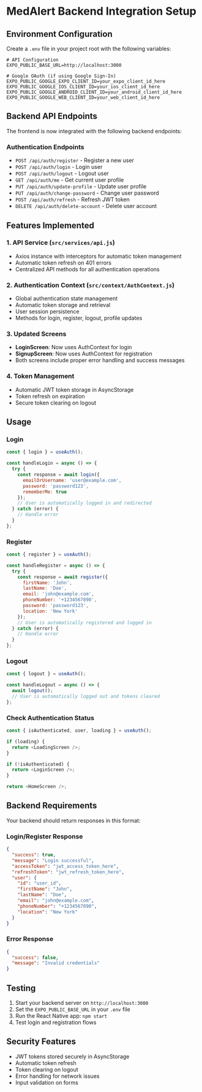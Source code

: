 # MedAlert Backend Integration Setup

## Environment Configuration

Create a `.env` file in your project root with the following variables:

```env
# API Configuration
EXPO_PUBLIC_BASE_URL=http://localhost:3000

# Google OAuth (if using Google Sign-In)
EXPO_PUBLIC_GOOGLE_EXPO_CLIENT_ID=your_expo_client_id_here
EXPO_PUBLIC_GOOGLE_IOS_CLIENT_ID=your_ios_client_id_here
EXPO_PUBLIC_GOOGLE_ANDROID_CLIENT_ID=your_android_client_id_here
EXPO_PUBLIC_GOOGLE_WEB_CLIENT_ID=your_web_client_id_here
```

## Backend API Endpoints

The frontend is now integrated with the following backend endpoints:

### Authentication Endpoints
- `POST /api/auth/register` - Register a new user
- `POST /api/auth/login` - Login user
- `POST /api/auth/logout` - Logout user
- `GET /api/auth/me` - Get current user profile
- `PUT /api/auth/update-profile` - Update user profile
- `PUT /api/auth/change-password` - Change user password
- `POST /api/auth/refresh` - Refresh JWT token
- `DELETE /api/auth/delete-account` - Delete user account

## Features Implemented

### 1. API Service (`src/services/api.js`)
- Axios instance with interceptors for automatic token management
- Automatic token refresh on 401 errors
- Centralized API methods for all authentication operations

### 2. Authentication Context (`src/context/AuthContext.js`)
- Global authentication state management
- Automatic token storage and retrieval
- User session persistence
- Methods for login, register, logout, profile updates

### 3. Updated Screens
- **LoginScreen**: Now uses AuthContext for login
- **SignupScreen**: Now uses AuthContext for registration
- Both screens include proper error handling and success messages

### 4. Token Management
- Automatic JWT token storage in AsyncStorage
- Token refresh on expiration
- Secure token clearing on logout

## Usage

### Login
```javascript
const { login } = useAuth();

const handleLogin = async () => {
  try {
    const response = await login({
      emailOrUsername: 'user@example.com',
      password: 'password123',
      rememberMe: true
    });
    // User is automatically logged in and redirected
  } catch (error) {
    // Handle error
  }
};
```

### Register
```javascript
const { register } = useAuth();

const handleRegister = async () => {
  try {
    const response = await register({
      firstName: 'John',
      lastName: 'Doe',
      email: 'john@example.com',
      phoneNumber: '+1234567890',
      password: 'password123',
      location: 'New York'
    });
    // User is automatically registered and logged in
  } catch (error) {
    // Handle error
  }
};
```

### Logout
```javascript
const { logout } = useAuth();

const handleLogout = async () => {
  await logout();
  // User is automatically logged out and tokens cleared
};
```

### Check Authentication Status
```javascript
const { isAuthenticated, user, loading } = useAuth();

if (loading) {
  return <LoadingScreen />;
}

if (!isAuthenticated) {
  return <LoginScreen />;
}

return <HomeScreen />;
```

## Backend Requirements

Your backend should return responses in this format:

### Login/Register Response
```json
{
  "success": true,
  "message": "Login successful",
  "accessToken": "jwt_access_token_here",
  "refreshToken": "jwt_refresh_token_here",
  "user": {
    "id": "user_id",
    "firstName": "John",
    "lastName": "Doe",
    "email": "john@example.com",
    "phoneNumber": "+1234567890",
    "location": "New York"
  }
}
```

### Error Response
```json
{
  "success": false,
  "message": "Invalid credentials"
}
```

## Testing

1. Start your backend server on `http://localhost:3000`
2. Set the `EXPO_PUBLIC_BASE_URL` in your `.env` file
3. Run the React Native app: `npm start`
4. Test login and registration flows

## Security Features

- JWT tokens stored securely in AsyncStorage
- Automatic token refresh
- Token clearing on logout
- Error handling for network issues
- Input validation on forms 